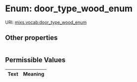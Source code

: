 
# Enum: door_type_wood_enum




URI: [mixs.vocab:door_type_wood_enum](https://w3id.org/mixs/vocab/door_type_wood_enum)


## Other properties

|  |  |  |
| --- | --- | --- |

## Permissible Values

| Text | Meaning |
| :--- | --------: |

